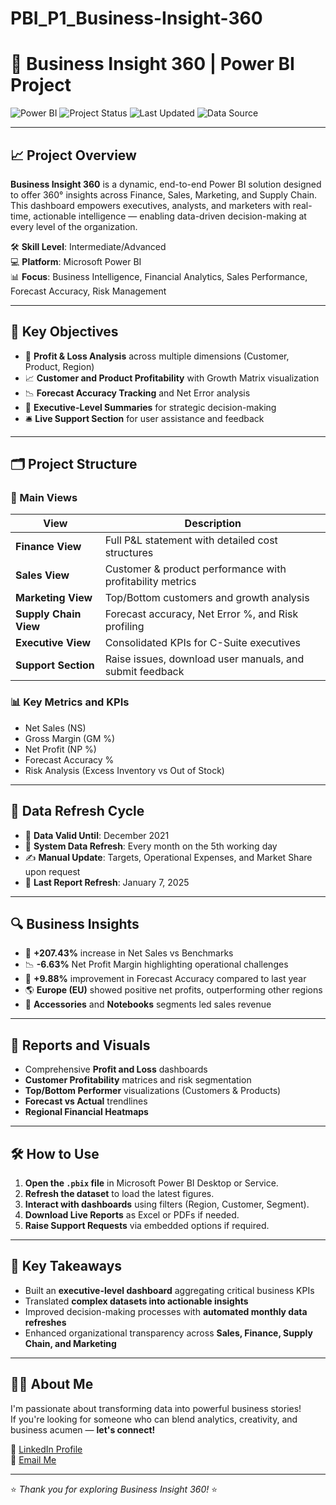 # PBI_P1_Business-Insight-360
# 🚀 Business Insight 360 | Power BI Project

![Power BI](https://img.shields.io/badge/Built%20with-Power%20BI-yellow?logo=powerbi)
![Project Status](https://img.shields.io/badge/Status-Completed-brightgreen)
![Last Updated](https://img.shields.io/badge/Last%20Updated-Jan%2025-blue)
![Data Source](https://img.shields.io/badge/Data%20Source-Global%20Sales%20Dataset-blue)

---

## 📈 Project Overview

**Business Insight 360** is a dynamic, end-to-end Power BI solution designed to offer 360° insights across Finance, Sales, Marketing, and Supply Chain.  
This dashboard empowers executives, analysts, and marketers with real-time, actionable intelligence — enabling data-driven decision-making at every level of the organization.

🛠 **Skill Level**: Intermediate/Advanced  
💻 **Platform**: Microsoft Power BI  
📊 **Focus**: Business Intelligence, Financial Analytics, Sales Performance, Forecast Accuracy, Risk Management

---

## 🎯 Key Objectives

- 🧮 **Profit & Loss Analysis** across multiple dimensions (Customer, Product, Region)
- 📈 **Customer and Product Profitability** with Growth Matrix visualization
- 📉 **Forecast Accuracy Tracking** and Net Error analysis
- 🧩 **Executive-Level Summaries** for strategic decision-making
- 🛎 **Live Support Section** for user assistance and feedback

---

## 🗂 Project Structure

### 🔹 Main Views

| View             | Description |
|------------------|-------------|
| **Finance View**    | Full P&L statement with detailed cost structures |
| **Sales View**      | Customer & product performance with profitability metrics |
| **Marketing View**  | Top/Bottom customers and growth analysis |
| **Supply Chain View** | Forecast accuracy, Net Error %, and Risk profiling |
| **Executive View**  | Consolidated KPIs for C-Suite executives |
| **Support Section** | Raise issues, download user manuals, and submit feedback |

### 📊 Key Metrics and KPIs

- Net Sales (NS)
- Gross Margin (GM %)
- Net Profit (NP %)
- Forecast Accuracy %
- Risk Analysis (Excess Inventory vs Out of Stock)

---

## 🔄 Data Refresh Cycle

- 📅 **Data Valid Until**: December 2021
- 🔁 **System Data Refresh**: Every month on the 5th working day
- ✍️ **Manual Update**: Targets, Operational Expenses, and Market Share upon request
- 📍 **Last Report Refresh**: January 7, 2025

---

## 🔍 Business Insights

- 🚀 **+207.43%** increase in Net Sales vs Benchmarks
- 📉 **-6.63%** Net Profit Margin highlighting operational challenges
- 🎯 **+9.88%** improvement in Forecast Accuracy compared to last year
- 🌎 **Europe (EU)** showed positive net profits, outperforming other regions
- 🥇 **Accessories** and **Notebooks** segments led sales revenue

---

## 📑 Reports and Visuals

- Comprehensive **Profit and Loss** dashboards
- **Customer Profitability** matrices and risk segmentation
- **Top/Bottom Performer** visualizations (Customers & Products)
- **Forecast vs Actual** trendlines
- **Regional Financial Heatmaps**

---

## 🛠 How to Use

1. **Open the `.pbix` file** in Microsoft Power BI Desktop or Service.
2. **Refresh the dataset** to load the latest figures.
3. **Interact with dashboards** using filters (Region, Customer, Segment).
4. **Download Live Reports** as Excel or PDFs if needed.
5. **Raise Support Requests** via embedded options if required.

---

## 🧠 Key Takeaways

- Built an **executive-level dashboard** aggregating critical business KPIs
- Translated **complex datasets into actionable insights**
- Improved decision-making processes with **automated monthly data refreshes**
- Enhanced organizational transparency across **Sales, Finance, Supply Chain, and Marketing**

---

## 🧑‍💻 About Me

I'm passionate about transforming data into powerful business stories!  
If you're looking for someone who can blend analytics, creativity, and business acumen — **let's connect!**

🔗 [LinkedIn Profile](#)  
📩 [Email Me](#)

---

⭐ *Thank you for exploring Business Insight 360!* ⭐

